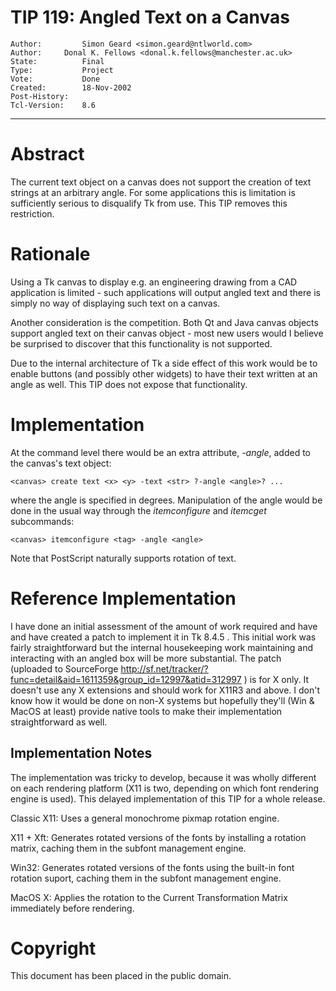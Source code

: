 # TIP 119: Angled Text on a Canvas
	Author:         Simon Geard <simon.geard@ntlworld.com>
	Author:		Donal K. Fellows <donal.k.fellows@manchester.ac.uk>
	State:          Final
	Type:           Project
	Vote:           Done
	Created:        18-Nov-2002
	Post-History:   
	Tcl-Version:    8.6
-----

# Abstract

The current text object on a canvas does not support the creation of
text strings at an arbitrary angle.  For some applications this is
limitation is sufficiently serious to disqualify Tk from use.  This
TIP removes this restriction.

# Rationale

Using a Tk canvas to display e.g. an engineering drawing from a CAD
application is limited - such applications will output angled text and
there is simply no way of displaying such text on a canvas.

Another consideration is the competition.  Both Qt and Java canvas
objects support angled text on their canvas object - most new users
would I believe be surprised to discover that this functionality is not
supported.

Due to the internal architecture of Tk a side effect of this work
would be to enable buttons \(and possibly other widgets\) to have their
text written at an angle as well.  This TIP does not expose that
functionality.

# Implementation

At the command level there would be an extra attribute, _-angle_,
added to the canvas's text object:

	<canvas> create text <x> <y> -text <str> ?-angle <angle>? ...

where the angle is specified in degrees.  Manipulation of the angle
would be done in the usual way through the _itemconfigure_ and
_itemcget_ subcommands:

	<canvas> itemconfigure <tag> -angle <angle>

Note that PostScript naturally supports rotation of text.

# Reference Implementation

I have done an initial assessment of the amount of work required and
have and have created a patch to implement it in Tk 8.4.5 .  This
initial work was fairly straightforward but the internal housekeeping
work maintaining and interacting with an angled box will be more
substantial.  The patch \(uploaded to SourceForge
<http://sf.net/tracker/?func=detail&aid=1611359&group_id=12997&atid=312997> \) is
for X only.  It doesn't use any X extensions and should work for X11R3
and above.  I don't know how it would be done on non-X systems but
hopefully they'll \(Win & MacOS at least\) provide native tools to make
their implementation straightforward as well.

## Implementation Notes

The implementation was tricky to develop, because it was wholly different on
each rendering platform \(X11 is two, depending on which font rendering engine
is used\). This delayed implementation of this TIP for a whole release.

 Classic X11: Uses a general monochrome pixmap rotation engine.

 X11 \+ Xft: Generates rotated versions of the fonts by installing a rotation
   matrix, caching them in the subfont management engine.

 Win32: Generates rotated versions of the fonts using the built-in font
   rotation suport, caching them in the subfont management engine.

 MacOS X: Applies the rotation to the Current Transformation Matrix
   immediately before rendering.

# Copyright

This document has been placed in the public domain.

